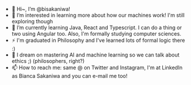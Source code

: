 - 👋 Hi~, I’m @bisakaniwa!
- 👀 I’m interested in learning more about how our machines work! I'm still exploring though
- 🌱 I’m currently learning Java, React and Typescript. I can do a thing or two using Angular too. Also, I'm formally studying computer sciences.
- ⚡ I'm graduated in Philosophy and I've learned lots of formal logic there :)
- 💞️ I dream on mastering AI and machine learning so we can talk about ethics ;) (philosophers, right?)
- 📫 How to reach me: same @ on Twitter and Instagram, I'm at LinkedIn as Bianca Sakaniwa and you can e-mail me too!

<!---
bisakaniwa/bisakaniwa is a ✨ special ✨ repository because its `README.md` (this file) appears on your GitHub profile.
You can click the Preview link to take a look at your changes.
--->
